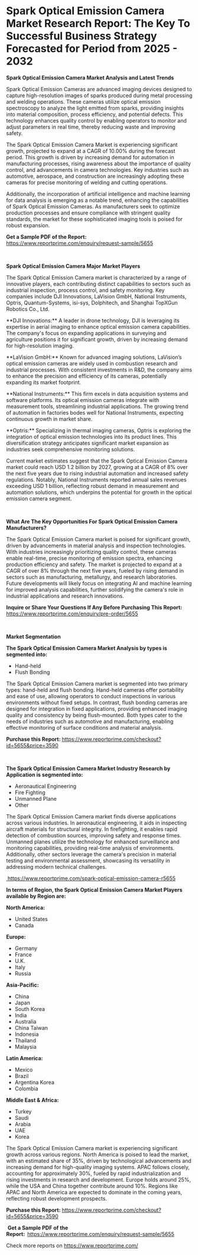 <p><h1>Spark Optical Emission Camera Market Research Report: The Key To Successful Business Strategy Forecasted for Period from 2025 - 2032</h1></p><p><strong>Spark Optical Emission Camera Market Analysis and Latest Trends</strong></p>
<p><p>Spark Optical Emission Cameras are advanced imaging devices designed to capture high-resolution images of sparks produced during metal processing and welding operations. These cameras utilize optical emission spectroscopy to analyze the light emitted from sparks, providing insights into material composition, process efficiency, and potential defects. This technology enhances quality control by enabling operators to monitor and adjust parameters in real time, thereby reducing waste and improving safety.</p><p>The Spark Optical Emission Camera Market is experiencing significant growth, projected to expand at a CAGR of 10.00% during the forecast period. This growth is driven by increasing demand for automation in manufacturing processes, rising awareness about the importance of quality control, and advancements in camera technologies. Key industries such as automotive, aerospace, and construction are increasingly adopting these cameras for precise monitoring of welding and cutting operations. </p><p>Additionally, the incorporation of artificial intelligence and machine learning for data analysis is emerging as a notable trend, enhancing the capabilities of Spark Optical Emission Cameras. As manufacturers seek to optimize production processes and ensure compliance with stringent quality standards, the market for these sophisticated imaging tools is poised for robust expansion.</p></p>
<p><strong>Get a Sample PDF of the Report:&nbsp;</strong> <a href="https://www.reportprime.com/enquiry/request-sample/5655?utm_campaign=3294&utm_medium=2&utm_source=Github&utm_content=ia&utm_term=19032025&utm_id=spark-optical-emission-camera">https://www.reportprime.com/enquiry/request-sample/5655</a></p>
<p>&nbsp;</p>
<p><strong>Spark Optical Emission Camera Major Market Players</strong></p>
<p><p>The Spark Optical Emission Camera market is characterized by a range of innovative players, each contributing distinct capabilities to sectors such as industrial inspection, process control, and safety monitoring. Key companies include DJI Innovations, LaVision GmbH, National Instruments, Optris, Quantum-Systems, isi-sys, Dolphitech, and Shanghai TopXGun Robotics Co., Ltd.</p><p>**DJI Innovations:** A leader in drone technology, DJI is leveraging its expertise in aerial imaging to enhance optical emission camera capabilities. The company's focus on expanding applications in surveying and agriculture positions it for significant growth, driven by increasing demand for high-resolution imaging.</p><p>**LaVision GmbH:** Known for advanced imaging solutions, LaVision’s optical emission cameras are widely used in combustion research and industrial processes. With consistent investments in R&D, the company aims to enhance the precision and efficiency of its cameras, potentially expanding its market footprint.</p><p>**National Instruments:** This firm excels in data acquisition systems and software platforms. Its optical emission cameras integrate with measurement tools, streamlining industrial applications. The growing trend of automation in factories bodes well for National Instruments, expecting continuous growth in market share.</p><p>**Optris:** Specializing in thermal imaging cameras, Optris is exploring the integration of optical emission technologies into its product lines. This diversification strategy anticipates significant market expansion as industries seek comprehensive monitoring solutions.</p><p>Current market estimates suggest that the Spark Optical Emission Camera market could reach USD 1.2 billion by 2027, growing at a CAGR of 8% over the next five years due to rising industrial automation and increased safety regulations. Notably, National Instruments reported annual sales revenues exceeding USD 1 billion, reflecting robust demand in measurement and automation solutions, which underpins the potential for growth in the optical emission camera segment.</p></p>
<p>&nbsp;</p>
<p><strong>What Are The Key Opportunities For Spark Optical Emission Camera Manufacturers?</strong></p>
<p><p>The Spark Optical Emission Camera market is poised for significant growth, driven by advancements in material analysis and inspection technologies. With industries increasingly prioritizing quality control, these cameras enable real-time, precise monitoring of emission spectra, enhancing production efficiency and safety. The market is projected to expand at a CAGR of over 8% through the next five years, fueled by rising demand in sectors such as manufacturing, metallurgy, and research laboratories. Future developments will likely focus on integrating AI and machine learning for improved analysis capabilities, further solidifying the camera's role in industrial applications and research innovations.</p></p>
<p><strong>Inquire or Share Your Questions If Any Before Purchasing This Report:</strong> <a href="https://www.reportprime.com/enquiry/pre-order/5655?utm_campaign=3294&utm_medium=2&utm_source=Github&utm_content=ia&utm_term=19032025&utm_id=spark-optical-emission-camera">https://www.reportprime.com/enquiry/pre-order/5655</a></p>
<p>&nbsp;</p>
<p><strong>Market Segmentation</strong></p>
<p><strong>The Spark Optical Emission Camera Market Analysis by types is segmented into:</strong></p>
<p><ul><li>Hand-held</li><li>Flush Bonding</li></ul></p>
<p><p>The Spark Optical Emission Camera market is segmented into two primary types: hand-held and flush bonding. Hand-held cameras offer portability and ease of use, allowing operators to conduct inspections in various environments without fixed setups. In contrast, flush bonding cameras are designed for integration in fixed applications, providing enhanced imaging quality and consistency by being flush-mounted. Both types cater to the needs of industries such as automotive and manufacturing, enabling effective monitoring of surface conditions and material analysis.</p></p>
<p><strong>Purchase this Report:&nbsp;</strong><a href="https://www.reportprime.com/checkout?id=5655&price=3590&utm_campaign=3294&utm_medium=2&utm_source=Github&utm_content=ia&utm_term=19032025&utm_id=spark-optical-emission-camera">https://www.reportprime.com/checkout?id=5655&price=3590</a></p>
<p>&nbsp;</p>
<p><strong>The Spark Optical Emission Camera Market Industry Research by Application is segmented into:</strong></p>
<p><ul><li>Aeronautical Engineering</li><li>Fire Fighting</li><li>Unmanned Plane</li><li>Other</li></ul></p>
<p><p>The Spark Optical Emission Camera market finds diverse applications across various industries. In aeronautical engineering, it aids in inspecting aircraft materials for structural integrity. In firefighting, it enables rapid detection of combustion sources, improving safety and response times. Unmanned planes utilize the technology for enhanced surveillance and monitoring capabilities, providing real-time analysis of environments. Additionally, other sectors leverage the camera's precision in material testing and environmental assessment, showcasing its versatility in addressing modern technical challenges.</p></p>
<p><a href="https://www.reportprime.com/spark-optical-emission-camera-r5655?utm_campaign=3294&utm_medium=2&utm_source=Github&utm_content=ia&utm_term=19032025&utm_id=spark-optical-emission-camera">&nbsp;https://www.reportprime.com/spark-optical-emission-camera-r5655</a></p>
<p><strong>In terms of Region, the Spark Optical Emission Camera Market Players available by Region are:</strong></p>
<p>
    <p> <strong> North America: </strong>
        <ul>
            <li>United States</li>
            <li>Canada</li>
        </ul>
        </p> 
    <p> <strong> Europe: </strong>
        <ul>
            <li>Germany</li>
            <li>France</li>
            <li>U.K.</li>
            <li>Italy</li>
            <li>Russia</li>
        </ul>
        </p> 
    <p> <strong> Asia-Pacific: </strong>
        <ul>
            <li>China</li>
            <li>Japan</li>
            <li>South Korea</li>
            <li>India</li>
            <li>Australia</li>
            <li>China Taiwan</li>
            <li>Indonesia</li>
            <li>Thailand</li>
            <li>Malaysia</li>
        </ul>
        </p> 
    <p> <strong> Latin America: </strong>
        <ul>
            <li>Mexico</li>
            <li>Brazil</li>
            <li>Argentina Korea</li>
            <li>Colombia</li>
        </ul>
        </p> 
    <p> <strong> Middle East & Africa: </strong>
        <ul>
            <li>Turkey</li>
            <li>Saudi</li>
            <li>Arabia</li>
            <li>UAE</li>
            <li>Korea</li>
        </ul>
    </p>
    </p>
<p><p>The Spark Optical Emission Camera market is experiencing significant growth across various regions. North America is poised to lead the market, with an estimated share of 35%, driven by technological advancements and increasing demand for high-quality imaging systems. APAC follows closely, accounting for approximately 30%, fueled by rapid industrialization and rising investments in research and development. Europe holds around 25%, while the USA and China together contribute around 10%. Regions like APAC and North America are expected to dominate in the coming years, reflecting robust development prospects.</p></p>
<p><strong>Purchase this Report: </strong><a href="https://www.reportprime.com/checkout?id=5655&price=3590&utm_campaign=3294&utm_medium=2&utm_source=Github&utm_content=ia&utm_term=19032025&utm_id=spark-optical-emission-camera">https://www.reportprime.com/checkout?id=5655&price=3590</a></p>
<p>&nbsp;<strong>Get a Sample PDF of the Report:&nbsp;&nbsp;</strong><a href="https://www.reportprime.com/enquiry/request-sample/5655?utm_campaign=3294&utm_medium=2&utm_source=Github&utm_content=ia&utm_term=19032025&utm_id=spark-optical-emission-camera">https://www.reportprime.com/enquiry/request-sample/5655</a></p>
<p><strong></strong></p>
<p>Check more reports on <a href="https://www.reportprime.com/?utm_campaign=3294&utm_medium=2&utm_source=Github&utm_content=ia&utm_term=19032025&utm_id=spark-optical-emission-camera">https://www.reportprime.com/</a></p>